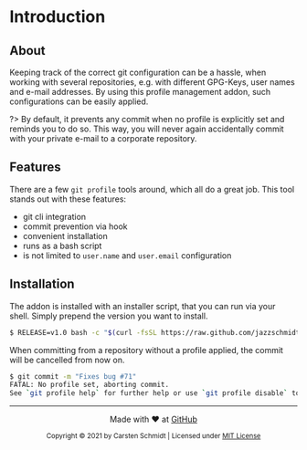 # Introduction

## About
Keeping track of the correct git configuration can be a hassle,
when working with several repositories, e.g. with different
GPG-Keys, user names and e-mail addresses. By using this profile
management addon, such configurations can be easily applied.

?> By default, it prevents any commit when no profile is explicitly
set and reminds you to do so. This way, you will never again
accidentally commit with your private e-mail to a corporate repository.

## Features
There are a few `git profile` tools around, which all do a great job.
This tool stands out with these features:

- git cli integration
- commit prevention via hook
- convenient installation
- runs as a bash script
- is not limited to `user.name` and `user.email` configuration

## Installation
The addon is installed with an installer script, that you
can run via your shell. Simply prepend the version you want to install.

```bash
$ RELEASE=v1.0 bash -c "$(curl -fsSL https://raw.github.com/jazzschmidt/git-profile/master/install.sh)"
```

When committing from a repository without a profile applied,
the commit will be cancelled from now on.

```bash
$ git commit -m "Fixes bug #71"
FATAL: No profile set, aborting commit.
See `git profile help` for further help or use `git profile disable` to disable profile checking.
```

---
<div style="text-align: center;">

Made with :heart: at [GitHub](https://github.com/jazzschmidt/git-profile)

<small>Copyright © 2021 by Carsten Schmidt | Licensed under [MIT License](https://github.com/jazzschmidt/git-profile/blob/master/LICENSE)</small>

</div>
